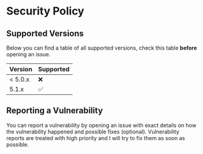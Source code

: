 # Security Policy

## Supported Versions

Below you can find a table of all supported versions, check this table **before** opening an issue.

| Version | Supported          |
| ------- | ------------------ |
| < 5.0.x | :x:                |
| 5.1.x   | :white_check_mark: |

## Reporting a Vulnerability

You can report a vulnerability by opening an issue with exact details on how the vulnerability happened and possible fixes (optional).
Vulnerability reports are treated with high priority and I will try to fix them as soon as possible.
